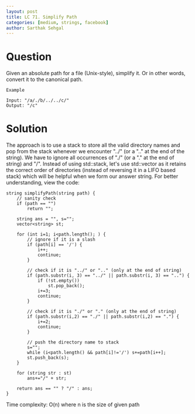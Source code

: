 ```yaml
---
layout: post
title: LC 71. Simplify Path
categories: [medium, strings, facebook]
author: Sarthak Sehgal
---
```

# Question
Given an absolute path for a file (Unix-style), simplify it. Or in other words, convert it to the canonical path.
```
Example

Input: "/a/./b/../../c/"
Output: "/c"
```

# Solution
The approach is to use a stack to store all the valid directory names and pop from the stack whenever we encounter "../" (or a ".." at the end of the string). We have to ignore all occurrences of "./" (or a "." at the end of string) and "/".
Instead of using std::stack, let's use std::vector as it retains the correct order of directories (instead of reversing it in a LIFO based stack) which will be helpful when we form our answer string. For better understanding, view the code:
```
string simplifyPath(string path) {
    // sanity check
    if (path == "")
        return "";
    
    string ans = "", s="";
    vector<string> st;
    
    for (int i=1; i<path.length(); ) {
        // ignore if it is a slash
        if (path[i] == '/') {
            i++;
            continue;
        }
        
        // check if it is "../" or ".." (only at the end of string)
        if (path.substr(i, 3) == "../" || path.substr(i, 3) == "..") {
            if (!st.empty())
                st.pop_back();
            i+=3;
            continue;
        }
        
        // check if it is "./" or "." (only at the end of string)
        if (path.substr(i,2) == "./" || path.substr(i,2) == ".") {
            i+=2;
            continue;
        }
        
        // push the directory name to stack
        s="";
        while (i<path.length() && path[i]!='/') s+=path[i++];
        st.push_back(s);
    }
    
    for (string str : st)
        ans+="/" + str;
    
    return ans == "" ? "/" : ans;
}
```
Time complexity: O(n) where n is the size of given path